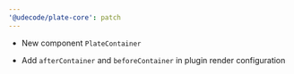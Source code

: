 ```yaml
---
'@udecode/plate-core': patch
---
```


- New component `PlateContainer`

- Add `afterContainer` and `beforeContainer` in plugin render configuration

